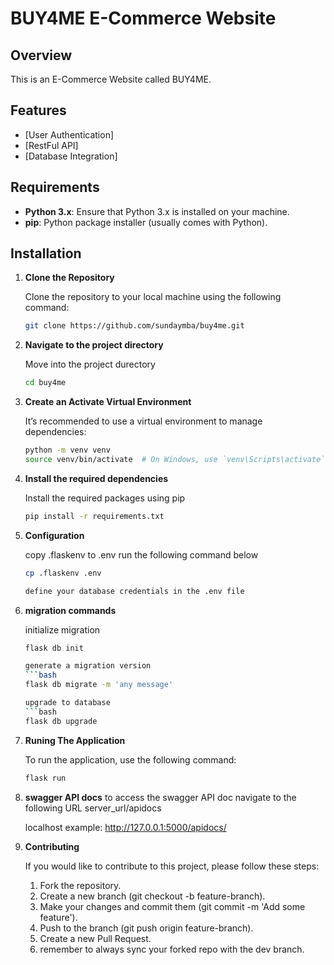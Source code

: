 # BUY4ME E-Commerce Website

## Overview

This is an E-Commerce Website called BUY4ME.

## Features

- [User Authentication]
- [RestFul API]
- [Database Integration]

## Requirements

- **Python 3.x**: Ensure that Python 3.x is installed on your machine.
- **pip**: Python package installer (usually comes with Python).

## Installation

1. **Clone the Repository**

   Clone the repository to your local machine using the following command:

   ```bash
   git clone https://github.com/sundaymba/buy4me.git

2. **Navigate to the project directory**

    Move into the project durectory

    ```bash
    cd buy4me

3. **Create an Activate Virtual Environment**

    It’s recommended to use a virtual environment to manage dependencies:

    ```bash
    python -m venv venv
    source venv/bin/activate  # On Windows, use `venv\Scripts\activate`


4. **Install the required dependencies**

    Install the required packages using pip

    ```bash
    pip install -r requirements.txt

5. **Configuration**
    
    copy .flaskenv to .env
    run the following command below
    ```bash
    cp .flaskenv .env

    define your database credentials in the .env file
    
6. **migration commands**
    
    initialize migration
    ```bash
    flask db init

    generate a migration version
    ```bash
    flask db migrate -m 'any message'

    upgrade to database
    ```bash
    flask db upgrade

7. **Runing The Application**

    To run the application, use the following command:

    ```bash
    flask run

8. **swagger API docs**
    to access the swagger API doc
    navigate to the following URL
    server_url/apidocs

    localhost example: http://127.0.0.1:5000/apidocs/

9. **Contributing**

    If you would like to contribute to this project, please follow these steps:

    1. Fork the repository.
    2. Create a new branch (git checkout -b feature-branch).
    3. Make your changes and commit them (git commit -m 'Add some feature').
    4. Push to the branch (git push origin feature-branch).
    5. Create a new Pull Request.
    6. remember to always sync your forked repo with the dev branch.